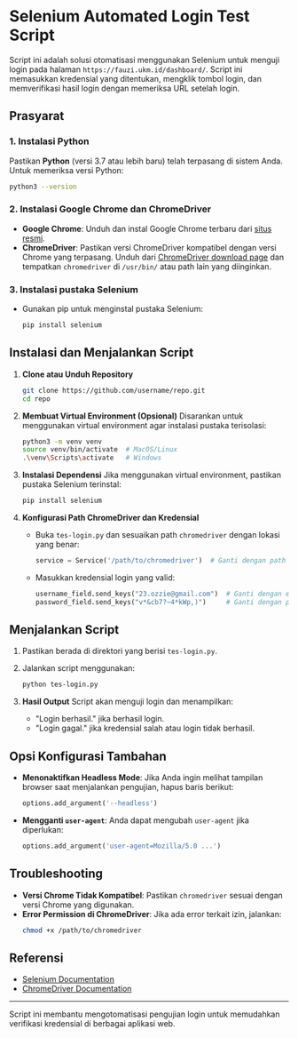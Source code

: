 
# Selenium Automated Login Test Script

Script ini adalah solusi otomatisasi menggunakan Selenium untuk menguji login pada halaman `https://fauzi.ukm.id/dashboard/`. Script ini memasukkan kredensial yang ditentukan, mengklik tombol login, dan memverifikasi hasil login dengan memeriksa URL setelah login.

## Prasyarat

### 1. Instalasi Python
Pastikan **Python** (versi 3.7 atau lebih baru) telah terpasang di sistem Anda. Untuk memeriksa versi Python:
```bash
python3 --version
```

### 2. Instalasi Google Chrome dan ChromeDriver
   - **Google Chrome**: Unduh dan instal Google Chrome terbaru dari [situs resmi](https://www.google.com/chrome/).
   - **ChromeDriver**: Pastikan versi ChromeDriver kompatibel dengan versi Chrome yang terpasang. Unduh dari [ChromeDriver download page](https://chromedriver.chromium.org/downloads) dan tempatkan `chromedriver` di `/usr/bin/` atau path lain yang diinginkan.

### 3. Instalasi pustaka Selenium
   - Gunakan pip untuk menginstal pustaka Selenium:
     ```bash
     pip install selenium
     ```

## Instalasi dan Menjalankan Script

1. **Clone atau Unduh Repository**
   ```bash
   git clone https://github.com/username/repo.git
   cd repo
   ```

2. **Membuat Virtual Environment (Opsional)**
   Disarankan untuk menggunakan virtual environment agar instalasi pustaka terisolasi:
   ```bash
   python3 -m venv venv
   source venv/bin/activate  # MacOS/Linux
   .\venv\Scripts\activate   # Windows
   ```

3. **Instalasi Dependensi**
   Jika menggunakan virtual environment, pastikan pustaka Selenium terinstal:
   ```bash
   pip install selenium
   ```

4. **Konfigurasi Path ChromeDriver dan Kredensial**
   - Buka `tes-login.py` dan sesuaikan path `chromedriver` dengan lokasi yang benar:
     ```python
     service = Service('/path/to/chromedriver')  # Ganti dengan path aktual
     ```
   - Masukkan kredensial login yang valid:
     ```python
     username_field.send_keys("23.ozzie@gmail.com")  # Ganti dengan email yang benar
     password_field.send_keys("v*&cb7?~4*kWp,)")     # Ganti dengan password yang benar
     ```

## Menjalankan Script

1. Pastikan berada di direktori yang berisi `tes-login.py`.
2. Jalankan script menggunakan:
   ```bash
   python tes-login.py
   ```

3. **Hasil Output**
   Script akan menguji login dan menampilkan:
   - "Login berhasil." jika berhasil login.
   - "Login gagal." jika kredensial salah atau login tidak berhasil.

## Opsi Konfigurasi Tambahan

- **Menonaktifkan Headless Mode**: Jika Anda ingin melihat tampilan browser saat menjalankan pengujian, hapus baris berikut:
  ```python
  options.add_argument('--headless')
  ```

- **Mengganti `user-agent`**: Anda dapat mengubah `user-agent` jika diperlukan:
  ```python
  options.add_argument('user-agent=Mozilla/5.0 ...')
  ```

## Troubleshooting

- **Versi Chrome Tidak Kompatibel**: Pastikan `chromedriver` sesuai dengan versi Chrome yang digunakan.
- **Error Permission di ChromeDriver**: Jika ada error terkait izin, jalankan:
  ```bash
  chmod +x /path/to/chromedriver
  ```

## Referensi

- [Selenium Documentation](https://www.selenium.dev/documentation/)
- [ChromeDriver Documentation](https://chromedriver.chromium.org/)

---

Script ini membantu mengotomatisasi pengujian login untuk memudahkan verifikasi kredensial di berbagai aplikasi web.
